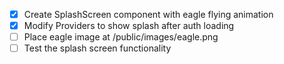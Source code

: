 - [x] Create SplashScreen component with eagle flying animation
- [x] Modify Providers to show splash after auth loading
- [ ] Place eagle image at /public/images/eagle.png
- [ ] Test the splash screen functionality
